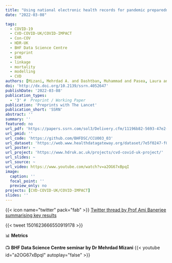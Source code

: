 ```yaml
---
title: "Using national electronic health records for pandemic preparedness: validation of a parsimonious model for predicting excess deaths among those with COVID-19"
date: "2022-03-08"

tags:
  - COVID-19
  - CVD-COVID-UK/COVID-IMPACT
  - Con-COV
  - HDR-UK
  - BHF Data Science Centre
  - preprint
  - EHR
  - linkage
  - mortality
  - modelling
  - CVD
authors: [Mizani, Mehrdad A. and Dashtban, Muhammad and Pasea, Laura and Lai, Alvina and Thygesen, Johan Hilge and Tomlinson, Christopher and Handy, Alex and Mamza, Jil Billy and Morris, Tamsin and Khalid, Sara and Zaccardi, Francesco and Macleod, Mary J. and Torabi, Fatemeh and Canoy, Dexter and Akbari, Ashley and Berry, Colin and Bolton, Thomas and Nolan, John and Khunti, Kamlesh and Denaxas, Spiros and Hemingway, Harry and Sudlow, Cathie and Banerjee, Amitava and Consortium, CVD-COVID-UK]
doi: 'http://dx.doi.org/10.2139/ssrn.4052647'
publishDate: '2022-03-08'
publication_types:
  - '3' #  Preprint / Working Paper
publication: 'Preprints with The Lancet'
publication_short: 'SSRN'
abstract: ''
summary: ''
featured: no
url_pdf: 'https://papers.ssrn.com/sol3/Delivery.cfm/11196b82-5693-47e2-8f84-d8f9a93e7894-MECA.pdf?abstractid=4052647&mirid=1'
url_pmid: ''
url_code: 'https://github.com/BHFDSC/CCU003_03'
url_dataset: 'https://web.www.healthdatagateway.org/dataset/7e5f0247-f033-4f98-aed3-3d7422b9dc6d'
url_poster: ~
url_project: 'https://www.hdruk.ac.uk/projects/cvd-covid-uk-project/'
url_slides: ~
url_source: ~
url_video: https://www.youtube.com/watch?v=a2OG67xBpqI
image:
  caption: ''
  focal_point: ''
  preview_only: no
projects: [CVD-COVID-UK/COVID-IMPACT]
slides: ''
---
```


{{< icon name="twitter" pack="fab" >}} [Twitter thread by Prof Ami Banerjee summarising key results](https://twitter.com/amibanerjee1/status/1501623666550919178)  

{{< tweet 1501623666550919178 >}}
  
📊 **Metrics**

<script type="text/javascript" src="//cdn.plu.mx/widget-details.js"></script>
<a href="https://plu.mx/plum/a/?doi=10.2139/ssrn.4052647" class="plumx-details" data-site="plum" data-hide-when-empty="true"></a>

<script type='text/javascript' src='https://d1bxh8uas1mnw7.cloudfront.net/assets/embed.js'></script>
<div data-badge-details="right" data-badge-type="medium-donut" data-doi="10.2139/ssrn.4052647" data-hide-no-mentions="true" class="altmetric-embed"></div>

<span class="__dimensions_badge_embed__" data-doi="10.2139/ssrn.4052647" data-hide-zero-citations="true" data-legend="always"></span><script async src="https://badge.dimensions.ai/badge.js" charset="utf-8"></script>
  
📺 **BHF Data Science Centre seminar by Dr Mehrdad Mizani**
{{< youtube id="a2OG67xBpqI" autoplay="false" >}}